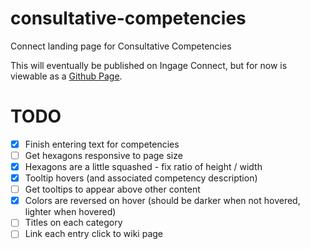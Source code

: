 # consultative-competencies
Connect landing page for Consultative Competencies

This will eventually be published on Ingage Connect, but for now is viewable as a [Github Page](https://ingagekrizj.github.io/consultative-competencies/).

# TODO
- [X] Finish entering text for competencies
- [ ] Get hexagons responsive to page size
- [X] Hexagons are a little squashed - fix ratio of height / width
- [X] Tooltip hovers (and associated competency description)
- [ ] Get tooltips to appear above other content
- [X] Colors are reversed on hover (should be darker when not hovered, lighter when hovered)
- [ ] Titles on each category
- [ ] Link each entry click to wiki page